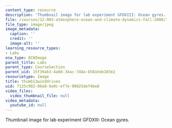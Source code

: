 ```yaml
---
content_type: resource
description: 'Thumbnail image for lab experiment GFDXIII: Ocean gyres.'
file: /courses/12-003-atmosphere-ocean-and-climate-dynamics-fall-2008/7125c90206e89a9cef7e90025def4be8_thumb13winddriven.jpg
file_type: image/jpeg
image_metadata:
  caption: ''
  credit: ''
  image-alt: ''
learning_resource_types:
- Labs
ocw_type: OCWImage
parent_title: Labs
parent_type: CourseSection
parent_uid: 15f39ab3-4a66-34ac-748a-b58a5de103e2
resourcetype: Image
title: thumb13winddriven
uid: 7125c902-06e8-9a9c-ef7e-90025def4be8
video_files:
  video_thumbnail_file: null
video_metadata:
  youtube_id: null
---
```

Thumbnail image for lab experiment GFDXIII: Ocean gyres.

